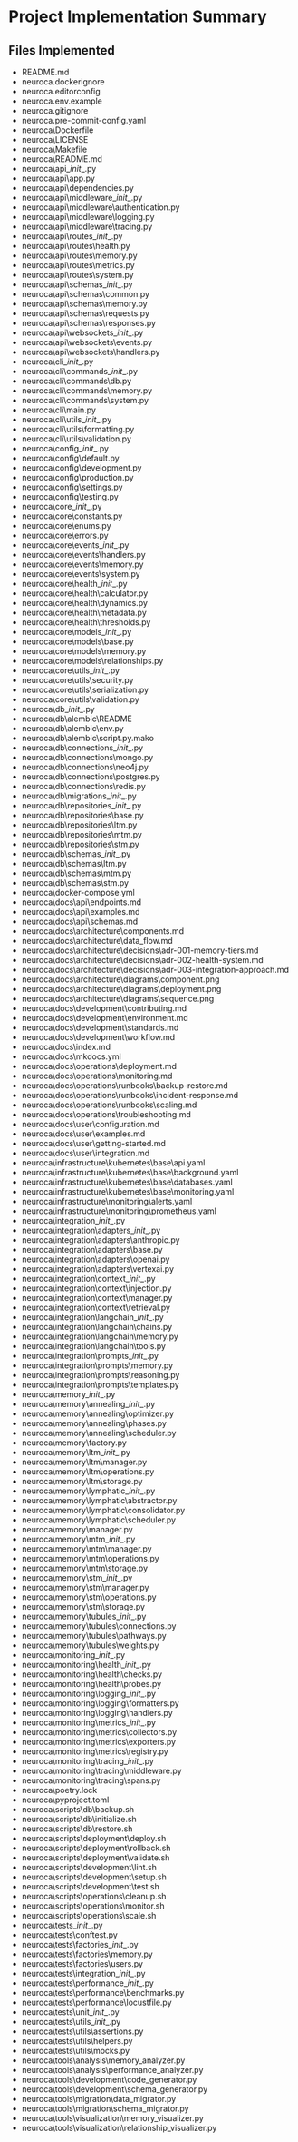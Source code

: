 # Project Implementation Summary

## Files Implemented

- README.md
- neuroca\.dockerignore
- neuroca\.editorconfig
- neuroca\.env.example
- neuroca\.gitignore
- neuroca\.pre-commit-config.yaml
- neuroca\Dockerfile
- neuroca\LICENSE
- neuroca\Makefile
- neuroca\README.md
- neuroca\api\__init__.py
- neuroca\api\app.py
- neuroca\api\dependencies.py
- neuroca\api\middleware\__init__.py
- neuroca\api\middleware\authentication.py
- neuroca\api\middleware\logging.py
- neuroca\api\middleware\tracing.py
- neuroca\api\routes\__init__.py
- neuroca\api\routes\health.py
- neuroca\api\routes\memory.py
- neuroca\api\routes\metrics.py
- neuroca\api\routes\system.py
- neuroca\api\schemas\__init__.py
- neuroca\api\schemas\common.py
- neuroca\api\schemas\memory.py
- neuroca\api\schemas\requests.py
- neuroca\api\schemas\responses.py
- neuroca\api\websockets\__init__.py
- neuroca\api\websockets\events.py
- neuroca\api\websockets\handlers.py
- neuroca\cli\__init__.py
- neuroca\cli\commands\__init__.py
- neuroca\cli\commands\db.py
- neuroca\cli\commands\memory.py
- neuroca\cli\commands\system.py
- neuroca\cli\main.py
- neuroca\cli\utils\__init__.py
- neuroca\cli\utils\formatting.py
- neuroca\cli\utils\validation.py
- neuroca\config\__init__.py
- neuroca\config\default.py
- neuroca\config\development.py
- neuroca\config\production.py
- neuroca\config\settings.py
- neuroca\config\testing.py
- neuroca\core\__init__.py
- neuroca\core\constants.py
- neuroca\core\enums.py
- neuroca\core\errors.py
- neuroca\core\events\__init__.py
- neuroca\core\events\handlers.py
- neuroca\core\events\memory.py
- neuroca\core\events\system.py
- neuroca\core\health\__init__.py
- neuroca\core\health\calculator.py
- neuroca\core\health\dynamics.py
- neuroca\core\health\metadata.py
- neuroca\core\health\thresholds.py
- neuroca\core\models\__init__.py
- neuroca\core\models\base.py
- neuroca\core\models\memory.py
- neuroca\core\models\relationships.py
- neuroca\core\utils\__init__.py
- neuroca\core\utils\security.py
- neuroca\core\utils\serialization.py
- neuroca\core\utils\validation.py
- neuroca\db\__init__.py
- neuroca\db\alembic\README
- neuroca\db\alembic\env.py
- neuroca\db\alembic\script.py.mako
- neuroca\db\connections\__init__.py
- neuroca\db\connections\mongo.py
- neuroca\db\connections\neo4j.py
- neuroca\db\connections\postgres.py
- neuroca\db\connections\redis.py
- neuroca\db\migrations\__init__.py
- neuroca\db\repositories\__init__.py
- neuroca\db\repositories\base.py
- neuroca\db\repositories\ltm.py
- neuroca\db\repositories\mtm.py
- neuroca\db\repositories\stm.py
- neuroca\db\schemas\__init__.py
- neuroca\db\schemas\ltm.py
- neuroca\db\schemas\mtm.py
- neuroca\db\schemas\stm.py
- neuroca\docker-compose.yml
- neuroca\docs\api\endpoints.md
- neuroca\docs\api\examples.md
- neuroca\docs\api\schemas.md
- neuroca\docs\architecture\components.md
- neuroca\docs\architecture\data_flow.md
- neuroca\docs\architecture\decisions\adr-001-memory-tiers.md
- neuroca\docs\architecture\decisions\adr-002-health-system.md
- neuroca\docs\architecture\decisions\adr-003-integration-approach.md
- neuroca\docs\architecture\diagrams\component.png
- neuroca\docs\architecture\diagrams\deployment.png
- neuroca\docs\architecture\diagrams\sequence.png
- neuroca\docs\development\contributing.md
- neuroca\docs\development\environment.md
- neuroca\docs\development\standards.md
- neuroca\docs\development\workflow.md
- neuroca\docs\index.md
- neuroca\docs\mkdocs.yml
- neuroca\docs\operations\deployment.md
- neuroca\docs\operations\monitoring.md
- neuroca\docs\operations\runbooks\backup-restore.md
- neuroca\docs\operations\runbooks\incident-response.md
- neuroca\docs\operations\runbooks\scaling.md
- neuroca\docs\operations\troubleshooting.md
- neuroca\docs\user\configuration.md
- neuroca\docs\user\examples.md
- neuroca\docs\user\getting-started.md
- neuroca\docs\user\integration.md
- neuroca\infrastructure\kubernetes\base\api.yaml
- neuroca\infrastructure\kubernetes\base\background.yaml
- neuroca\infrastructure\kubernetes\base\databases.yaml
- neuroca\infrastructure\kubernetes\base\monitoring.yaml
- neuroca\infrastructure\monitoring\alerts.yaml
- neuroca\infrastructure\monitoring\prometheus.yaml
- neuroca\integration\__init__.py
- neuroca\integration\adapters\__init__.py
- neuroca\integration\adapters\anthropic.py
- neuroca\integration\adapters\base.py
- neuroca\integration\adapters\openai.py
- neuroca\integration\adapters\vertexai.py
- neuroca\integration\context\__init__.py
- neuroca\integration\context\injection.py
- neuroca\integration\context\manager.py
- neuroca\integration\context\retrieval.py
- neuroca\integration\langchain\__init__.py
- neuroca\integration\langchain\chains.py
- neuroca\integration\langchain\memory.py
- neuroca\integration\langchain\tools.py
- neuroca\integration\prompts\__init__.py
- neuroca\integration\prompts\memory.py
- neuroca\integration\prompts\reasoning.py
- neuroca\integration\prompts\templates.py
- neuroca\memory\__init__.py
- neuroca\memory\annealing\__init__.py
- neuroca\memory\annealing\optimizer.py
- neuroca\memory\annealing\phases.py
- neuroca\memory\annealing\scheduler.py
- neuroca\memory\factory.py
- neuroca\memory\ltm\__init__.py
- neuroca\memory\ltm\manager.py
- neuroca\memory\ltm\operations.py
- neuroca\memory\ltm\storage.py
- neuroca\memory\lymphatic\__init__.py
- neuroca\memory\lymphatic\abstractor.py
- neuroca\memory\lymphatic\consolidator.py
- neuroca\memory\lymphatic\scheduler.py
- neuroca\memory\manager.py
- neuroca\memory\mtm\__init__.py
- neuroca\memory\mtm\manager.py
- neuroca\memory\mtm\operations.py
- neuroca\memory\mtm\storage.py
- neuroca\memory\stm\__init__.py
- neuroca\memory\stm\manager.py
- neuroca\memory\stm\operations.py
- neuroca\memory\stm\storage.py
- neuroca\memory\tubules\__init__.py
- neuroca\memory\tubules\connections.py
- neuroca\memory\tubules\pathways.py
- neuroca\memory\tubules\weights.py
- neuroca\monitoring\__init__.py
- neuroca\monitoring\health\__init__.py
- neuroca\monitoring\health\checks.py
- neuroca\monitoring\health\probes.py
- neuroca\monitoring\logging\__init__.py
- neuroca\monitoring\logging\formatters.py
- neuroca\monitoring\logging\handlers.py
- neuroca\monitoring\metrics\__init__.py
- neuroca\monitoring\metrics\collectors.py
- neuroca\monitoring\metrics\exporters.py
- neuroca\monitoring\metrics\registry.py
- neuroca\monitoring\tracing\__init__.py
- neuroca\monitoring\tracing\middleware.py
- neuroca\monitoring\tracing\spans.py
- neuroca\poetry.lock
- neuroca\pyproject.toml
- neuroca\scripts\db\backup.sh
- neuroca\scripts\db\initialize.sh
- neuroca\scripts\db\restore.sh
- neuroca\scripts\deployment\deploy.sh
- neuroca\scripts\deployment\rollback.sh
- neuroca\scripts\deployment\validate.sh
- neuroca\scripts\development\lint.sh
- neuroca\scripts\development\setup.sh
- neuroca\scripts\development\test.sh
- neuroca\scripts\operations\cleanup.sh
- neuroca\scripts\operations\monitor.sh
- neuroca\scripts\operations\scale.sh
- neuroca\tests\__init__.py
- neuroca\tests\conftest.py
- neuroca\tests\factories\__init__.py
- neuroca\tests\factories\memory.py
- neuroca\tests\factories\users.py
- neuroca\tests\integration\__init__.py
- neuroca\tests\performance\__init__.py
- neuroca\tests\performance\benchmarks.py
- neuroca\tests\performance\locustfile.py
- neuroca\tests\unit\__init__.py
- neuroca\tests\utils\__init__.py
- neuroca\tests\utils\assertions.py
- neuroca\tests\utils\helpers.py
- neuroca\tests\utils\mocks.py
- neuroca\tools\analysis\memory_analyzer.py
- neuroca\tools\analysis\performance_analyzer.py
- neuroca\tools\development\code_generator.py
- neuroca\tools\development\schema_generator.py
- neuroca\tools\migration\data_migrator.py
- neuroca\tools\migration\schema_migrator.py
- neuroca\tools\visualization\memory_visualizer.py
- neuroca\tools\visualization\relationship_visualizer.py
